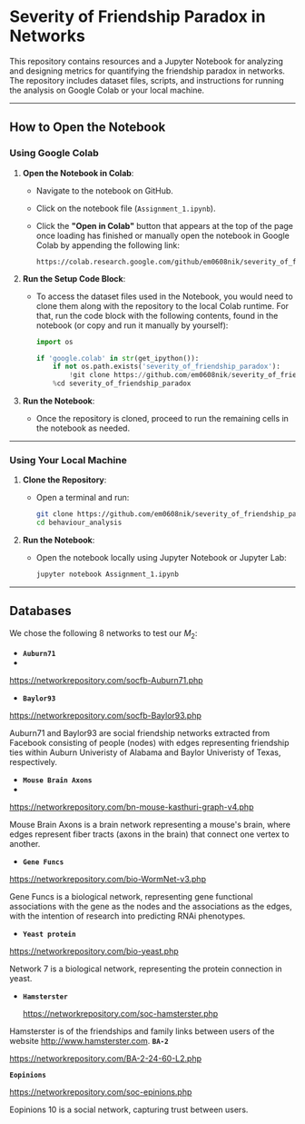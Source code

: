 # Severity of Friendship Paradox in Networks

This repository contains resources and a Jupyter Notebook for analyzing and designing metrics for quantifying the friendship paradox in networks. The repository includes dataset files, scripts, and instructions for running the analysis on Google Colab or your local machine.

---

## **How to Open the Notebook**

### **Using Google Colab**

1. **Open the Notebook in Colab**:

   * Navigate to the notebook on GitHub.
   * Click on the notebook file (`Assignment_1.ipynb`).
   * Click the **"Open in Colab"** button that appears at the top of the page once loading has finished or manually open the notebook in Google Colab by appending the following link:

     ```
     https://colab.research.google.com/github/em0608nik/severity_of_friendship_paradox/blob/main/Assignment_1.ipynb
     ```

2. **Run the Setup Code Block**:

   * To access the dataset files used in the Notebook, you would need to clone them along with the repository to the local Colab runtime. For that, run the code block with the following contents, found in the notebook (or copy and run it manually by yourself):

     ```python
     import os

     if 'google.colab' in str(get_ipython()):
         if not os.path.exists('severity_of_friendship_paradox'):
             !git clone https://github.com/em0608nik/severity_of_friendship_paradox.git
         %cd severity_of_friendship_paradox
     ```

3. **Run the Notebook**:

   * Once the repository is cloned, proceed to run the remaining cells in the notebook as needed.

---

### **Using Your Local Machine**

1. **Clone the Repository**:

   * Open a terminal and run:

     ```bash
     git clone https://github.com/em0608nik/severity_of_friendship_paradox.git
     cd behaviour_analysis
     ```

2. **Run the Notebook**:

   * Open the notebook locally using Jupyter Notebook or Jupyter Lab:

     ```bash
     jupyter notebook Assignment_1.ipynb
     ```

---
## Databases

We chose the following 8 networks to test our $M_2$:

* **`Auburn71`**
* 
https://networkrepository.com/socfb-Auburn71.php

* **`Baylor93`**

https://networkrepository.com/socfb-Baylor93.php 

Auburn71 and Baylor93 are social friendship networks extracted from Facebook consisting of people (nodes) with edges representing friendship ties within Auburn Univeristy of Alabama and Baylor Univeristy of Texas, respectively.

* **`Mouse Brain Axons`**
* 
https://networkrepository.com/bn-mouse-kasthuri-graph-v4.php

Mouse Brain Axons is a brain network representing a mouse's brain, where edges represent fiber tracts (axons in the brain) that connect one vertex to another.

* **`Gene Funcs`**

https://networkrepository.com/bio-WormNet-v3.php 

Gene Funcs is a biological network, representing gene functional associations with the gene as the nodes and the associations as the edges, with the intention of research into predicting RNAi phenotypes. 

* **`Yeast protein`**
  
https://networkrepository.com/bio-yeast.php
  
Network 7 is a biological network, representing the protein connection in yeast.

* **`Hamsterster`**

  https://networkrepository.com/soc-hamsterster.php
  
Hamsterster is of the friendships and family links between users of the website http://www.hamsterster.com. 
**`BA-2`**

  https://networkrepository.com/BA-2-24-60-L2.php 
  
**`Eopinions`**

  https://networkrepository.com/soc-epinions.php
  
Eopinions 10 is a social network, capturing trust between users.
